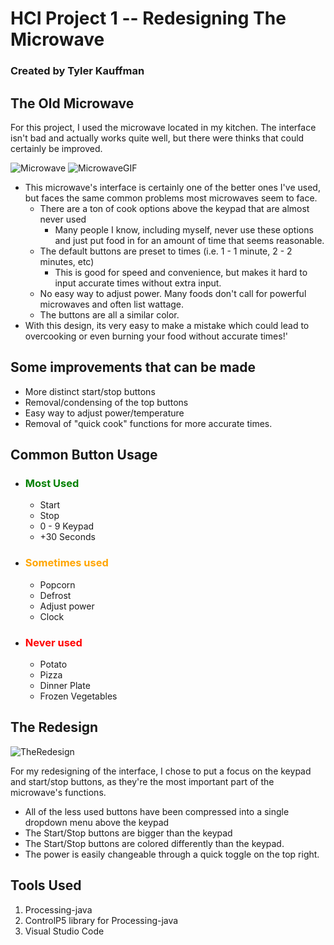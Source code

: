 # HCI Project 1 -- Redesigning The Microwave
### Created by **Tyler Kauffman**
## The Old Microwave
For this project, I used the microwave located in my kitchen.  The interface isn't bad and actually works quite well, but there were thinks that could certainly be improved.

![Microwave](https://i.imgur.com/zgLaFnL.jpg) ![MicrowaveGIF](https://thumbs.gfycat.com/ImaginaryJadedAmericanpainthorse-size_restricted.gif)

* This microwave's interface is certainly one of the better ones I've used, but faces the same common problems most microwaves seem to face.
    * There are a ton of cook options above the keypad that are almost never used
        * Many people I know, including myself, never use these options and just put food in for an amount of time that seems reasonable.
    * The default buttons are preset to times (i.e. 1 - 1 minute, 2 - 2 minutes, etc)
        * This is good for speed and convenience, but makes it hard to input accurate times without extra input.
    * No easy way to adjust power.  Many foods don't call for powerful microwaves and often list wattage.
    * The buttons are all a similar color.
* With this design, its very easy to make a mistake which could lead to overcooking or even burning your food without accurate times!'
## Some improvements that can be made
* More distinct start/stop buttons
* Removal/condensing of the top buttons
* Easy way to adjust power/temperature
* Removal of "quick cook" functions for more accurate times.

## Common Button Usage
* ### **<span style="color:green">Most Used</span>**
    * Start
    * Stop
    * 0 - 9 Keypad
    * +30 Seconds
* ### **<span style="color:orange">Sometimes used</span>**
    * Popcorn
    * Defrost
    * Adjust power
    * Clock
* ### **<span style="color:red">Never used</span>**
    * Potato
    * Pizza
    * Dinner Plate
    * Frozen Vegetables

## The Redesign
![TheRedesign](https://media.discordapp.net/attachments/218109469568139274/815769888421183518/unknown.png?width=864&height=676)

For my redesigning of the interface, I chose to put a focus on the keypad and start/stop buttons, as they're the most important part of the microwave's functions.

* All of the less used buttons have been compressed into a single dropdown menu above the keypad
* The Start/Stop buttons are bigger than the keypad
* The Start/Stop buttons are colored differently than the keypad.
* The power is easily changeable through a quick toggle on the top right.


## Tools Used
1) Processing-java
2) ControlP5 library for Processing-java
3) Visual Studio Code



